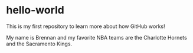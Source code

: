 # hello-world
This is my first repository to learn more about how GitHub works!

My name is Brennan and my favorite NBA teams are the Charlotte Hornets and the Sacramento Kings.
